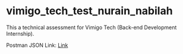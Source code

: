 # vimigo_tech_test_nurain_nabilah
This a technical assessment for Vimigo Tech (Back-end Development Internship).

Postman JSON Link: [Link](https://api.postman.com/collections/25094418-bcee139d-23d0-4dd3-9e43-3ced986f8981?access_key=PMAT-01GNMFBTWXYFGS2CFTP4127FYJ)
